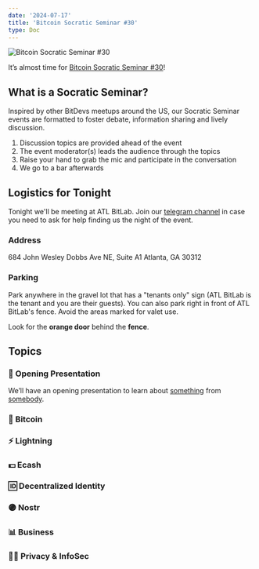 ```yaml
---
date: '2024-07-17'
title: 'Bitcoin Socratic Seminar #30'
type: Doc
---
```


![Bitcoin Socratic Seminar #30](/bitcoin-socratic-seminar-30.jpg)

It’s almost time for <a href="https://www.meetup.com/atlantabitdevs/events/302026995/">Bitcoin Socratic Seminar #30</a>!

## What is a Socratic Seminar?

Inspired by other BitDevs meetups around the US, our Socratic Seminar events are formatted to foster debate, information sharing and lively discussion.

1. Discussion topics are provided ahead of the event
2. The event moderator(s) leads the audience through the topics
3. Raise your hand to grab the mic and participate in the conversation
4. We go to a bar afterwards

## Logistics for Tonight

Tonight we'll be meeting at ATL BitLab. Join our <a href="https://atlantabitdevs.org/telegram/" target="_blank">telegram channel</a> in case you need to ask for help finding us the night of the event.

### Address

684 John Wesley Dobbs Ave NE,
Suite A1
Atlanta, GA 30312

### Parking

Park anywhere in the gravel lot that has a "tenants only" sign (ATL BitLab is the tenant and you are their guests). You can also park right in front of ATL BitLab's fence. Avoid the areas marked for valet use.

Look for the **orange door** behind the **fence**.

## Topics

### 🤙 Opening Presentation

We’ll have an opening presentation to learn about [something](/#) from [somebody](/#).

### 🧡 Bitcoin

### ⚡️ Lightning

### 💵 Ecash

### 🆔 Decentralized Identity

### 🟣 Nostr

### 📊 Business

### 🕵️‍♂️ Privacy & InfoSec
